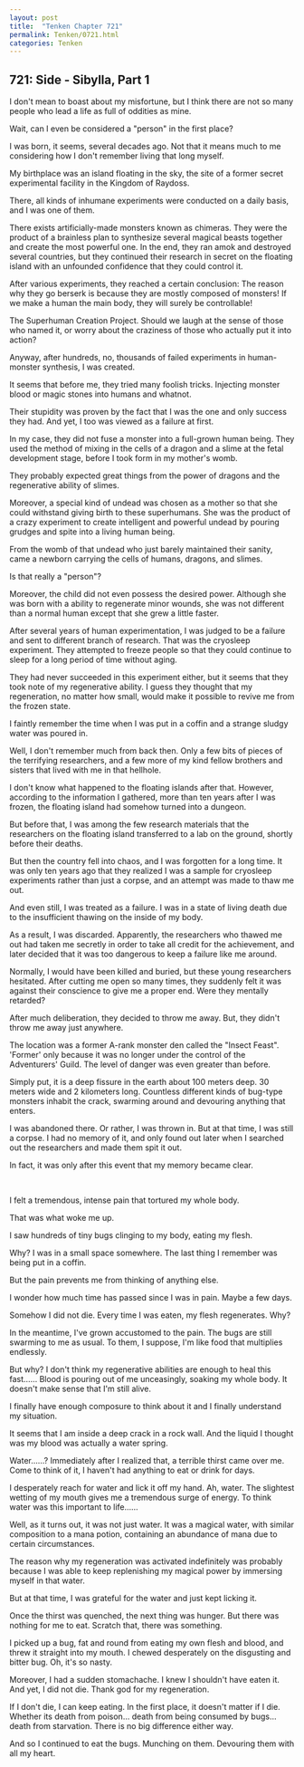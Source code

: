 ```yaml
---
layout: post
title:  "Tenken Chapter 721"
permalink: Tenken/0721.html
categories: Tenken
---
```

<h2 id="ch721">721: Side - Sibylla, Part 1</h2>

<p>I don't mean to boast about my misfortune, but I think there are not so many people who lead a life as full of oddities as mine.</p>

<p>Wait, can I even be considered a "person" in the first place?</p>
 
<p>I was born, it seems, several decades ago. Not that it means much to me considering how I don't remember living that long myself.</p>

<p>My birthplace was an island floating in the sky, the site of a former secret experimental facility in the Kingdom of Raydoss.</p>

<p>There, all kinds of inhumane experiments were conducted on a daily basis, and I was one of them.</p>

<p>There exists artificially-made monsters known as chimeras. They were the product of a brainless plan to synthesize several magical beasts together and create the most powerful one. In the end, they ran amok and destroyed several countries, but they continued their research in secret on the floating island with an unfounded confidence that they could control it.</p>

<p>After various experiments, they reached a certain conclusion: The reason why they go berserk is because they are mostly composed of monsters! If we make a human the main body, they will surely be controllable!</p>

<p>The Superhuman Creation Project. Should we laugh at the sense of those who named it, or worry about the craziness of those who actually put it into action?</p>

<p>Anyway, after hundreds, no, thousands of failed experiments in human-monster synthesis, I was created.</p>

<p>It seems that before me, they tried many foolish tricks. Injecting monster blood or magic stones into humans and whatnot.</p>

<p>Their stupidity was proven by the fact that I was the one and only success they had. And yet, I too was viewed as a failure at first.</p>

<p>In my case, they did not fuse a monster into a full-grown human being. They used the method of mixing in the cells of a dragon and a slime at the fetal development stage, before I took form in my mother's womb.</p>

<p>They probably expected great things from the power of dragons and the regenerative ability of slimes.</p>

<p>Moreover, a special kind of undead was chosen as a mother so that she could withstand giving birth to these superhumans. She was the product of a crazy experiment to create intelligent and powerful undead by pouring grudges and spite into a living human being.</p>

<p>From the womb of that undead who just barely maintained their sanity, came a newborn carrying the cells of humans, dragons, and slimes.</p>

<p>Is that really a "person"?</p>

<p>Moreover, the child did not even possess the desired power. Although she was born with a ability to regenerate minor wounds, she was not different than a normal human except that she grew a little faster.</p>

<p>After several years of human experimentation, I was judged to be a failure and sent to different branch of research. That was the cryosleep experiment. They attempted to freeze people so that they could continue to sleep for a long period of time without aging.</p>

<p>They had never succeeded in this experiment either, but it seems that they took note of my regenerative ability. I guess they thought that my regeneration, no matter how small, would make it possible to revive me from the frozen state.</p>

<p>I faintly remember the time when I was put in a coffin and a strange sludgy water was poured in.</p>

<p>Well, I don't remember much from back then. Only a few bits of pieces of the terrifying researchers, and a few more of my kind fellow brothers and sisters that lived with me in that hellhole.</p>

<p>I don't know what happened to the floating islands after that. However, according to the information I gathered, more than ten years after I was frozen, the floating island had somehow turned into a dungeon.</p>

<p>But before that, I was among the few research materials that the researchers on the floating island transferred to a lab on the ground, shortly before their deaths.</p>

<p>But then the country fell into chaos, and I was forgotten for a long time. It was only ten years ago that they realized I was a sample for cryosleep experiments rather than just a corpse, and an attempt was made to thaw me out.</p>

<p>And even still, I was treated as a failure. I was in a state of living death due to the insufficient thawing on the inside of my body.</p>

<p>As a result, I was discarded. Apparently, the researchers who thawed me out had taken me secretly in order to take all credit for the achievement, and later decided that it was too dangerous to keep a failure like me around.</p>

<p>Normally, I would have been killed and buried, but these young researchers hesitated. After cutting me open so many times, they suddenly felt it was against their conscience to give me a proper end. Were they mentally retarded?</p>

<p>After much deliberation, they decided to throw me away. But, they didn't throw me away just anywhere.</p>

<p>The location was a former A-rank monster den called the "Insect Feast". 'Former' only because it was no longer under the control of the Adventurers' Guild. The level of danger was even greater than before.</p>

<p>Simply put, it is a deep fissure in the earth about 100 meters deep. 30 meters wide and 2 kilometers long. Countless different kinds of bug-type monsters inhabit the crack, swarming around and devouring anything that enters.</p>

<p>I was abandoned there. Or rather, I was thrown in. But at that time, I was still a corpse. I had no memory of it, and only found out later when I searched out the researchers and made them spit it out.</p>

<p>In fact, it was only after this event that my memory became clear.</p>

 <br>
<p>I felt a tremendous, intense pain that tortured my whole body.</p>

<p>That was what woke me up.</p>

<p>I saw hundreds of tiny bugs clinging to my body, eating my flesh.</p>

<p>Why? I was in a small space somewhere. The last thing I remember was being put in a coffin.</p>

<p>But the pain prevents me from thinking of anything else.</p>

<p>I wonder how much time has passed since I was in pain. Maybe a few days.</p>

<p>Somehow I did not die. Every time I was eaten, my flesh regenerates. Why?</p>

<p>In the meantime, I've grown accustomed to the pain. The bugs are still swarming to me as usual. To them, I suppose, I'm like food that multiplies endlessly.</p>

<p>But why? I don't think my regenerative abilities are enough to heal this fast…… Blood is pouring out of me unceasingly, soaking my whole body. It doesn't make sense that I'm still alive.</p>

<p>I finally have enough composure to think about it and I finally understand my situation.</p>

<p>It seems that I am inside a deep crack in a rock wall. And the liquid I thought was my blood was actually a water spring.</p>

<p>Water……? Immediately after I realized that, a terrible thirst came over me. Come to think of it, I haven't had anything to eat or drink for days.</p>

<p>I desperately reach for water and lick it off my hand. Ah, water. The slightest wetting of my mouth gives me a tremendous surge of energy. To think water was this important to life……</p>

<p>Well, as it turns out, it was not just water. It was a magical water, with similar composition to a mana potion, containing an abundance of mana due to certain circumstances.</p>

<p>The reason why my regeneration was activated indefinitely was probably because I was able to keep replenishing my magical power by immersing myself in that water.</p>

<p>But at that time, I was grateful for the water and just kept licking it.</p>

<p>Once the thirst was quenched, the next thing was hunger. But there was nothing for me to eat. Scratch that, there was something.</p>

<p>I picked up a bug, fat and round from eating my own flesh and blood, and threw it straight into my mouth. I chewed desperately on the disgusting and bitter bug. Oh, it's so nasty.</p>

<p>Moreover, I had a sudden stomachache. I knew I shouldn't have eaten it. And yet, I did not die. Thank god for my regeneration.</p>

<p>If I don't die, I can keep eating. In the first place, it doesn't matter if I die. Whether its death from poison… death from being consumed by bugs… death from starvation. There is no big difference either way.</p>

<p>And so I continued to eat the bugs. Munching on them. Devouring them with all my heart.</p>




